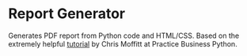 # Report Generator

Generates PDF report from Python code and HTML/CSS. Based on the extremely
helpful [tutorial](http://pbpython.com/pdf-reports.html) by Chris Moffitt at
Practice Business Python.

